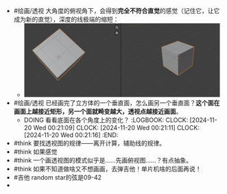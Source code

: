 - #绘画/透视 大角度的俯视角下，会得到**完全不符合直觉**的感觉（记住它，让它成为新的直觉），深度的线极端的缩短：
	- ![image.png](../assets/image_1732032651729_0.png)
- #绘画/透视 已经画完了立方体的一个垂直面，怎么画另一个垂直面？**这个面在画面上越接近矩形，另一个面就畸变越大，透视点越接近画面**。
	- DOING 看看底面在各个角度上的变化？
	  :LOGBOOK:
	  CLOCK: [2024-11-20 Wed 00:21:09]
	  CLOCK: [2024-11-20 Wed 00:21:11]
	  CLOCK: [2024-11-20 Wed 00:21:16]
	  :END:
- #think 要找透视图的规律——离开计算，辅助线的规律。
- #think 如果感觉
- #think 一个画透视图的模式似乎是……先画俯视图……？有点抽象。
- #think 如果不知道做啥又不想画画，去弹吉他！单片机啥的后面再说！
- #吉他 random star的弦是09-42
-